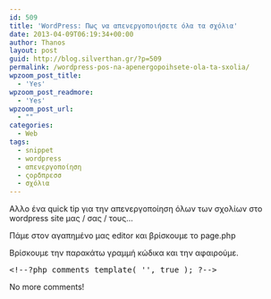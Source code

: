 ```yaml
---
id: 509
title: 'WordPress: Πως να απενεργοποιήσετε όλα τα σχόλια'
date: 2013-04-09T06:19:34+00:00
author: Thanos
layout: post
guid: http://blog.silverthan.gr/?p=509
permalink: /wordpress-pos-na-apenergopoihsete-ola-ta-sxolia/
wpzoom_post_title:
  - 'Yes'
wpzoom_post_readmore:
  - 'Yes'
wpzoom_post_url:
  - ""
categories:
  - Web
tags:
  - snippet
  - wordpress
  - απενεργοποίηση
  - ςορδπρεσσ
  - σχόλια
---
```

Αλλο ένα quick tip για την απενεργοποίηση όλων των σχολίων στο wordpress site μας / σας / τους&#8230;

Πάμε στον αγαπημένο μας editor και βρίσκουμε το page.php

Βρίσκουμε την παρακάτω γραμμή κώδικα και την αφαιρούμε.

<pre class="brush: php; title: ; notranslate" title="">&lt;!--?php comments_template( '', true ); ?--&gt;</pre>

No more comments!